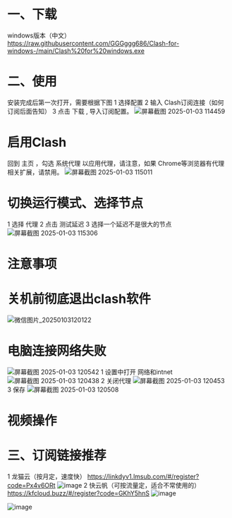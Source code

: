 # 一、下载
windows版本（中文）
https://raw.githubusercontent.com/GGGggg686/Clash-for-windows-/main/Clash%20for%20windows.exe

# 二、使用
安装完成后第一次打开，需要根据下图
1  选择配置
2  输入 Clash订阅连接（如何订阅后面告知）
3  点击 下载 , 导入订阅配置。
![屏幕截图 2025-01-03 114459](https://github.com/user-attachments/assets/4356f956-4e95-45fd-9465-bb2fb5cb9d8b)

# 启用Clash
回到 主页 ，勾选 系统代理 以应用代理，请注意，如果 Chrome等浏览器有代理相关扩展，请禁用。
![屏幕截图 2025-01-03 115011](https://github.com/user-attachments/assets/df0ed93c-3ddb-4230-8d39-7e82fc7a2e2a)
# 切换运行模式、选择节点
1  选择 代理
2  点击  测试延迟
3  选择一个延迟不是很大的节点
![屏幕截图 2025-01-03 115306](https://github.com/user-attachments/assets/c16bfeb9-0440-4a13-b6f1-04a1e3994b8d)

# 注意事项
# 关机前彻底退出clash软件
![微信图片_20250103120122](https://github.com/user-attachments/assets/b92728ec-908a-4695-ac58-ecd5988c6dce)

# 电脑连接网络失败
![屏幕截图 2025-01-03 120542](https://github.com/user-attachments/assets/a4ecae21-e311-4e62-9dbe-9b1186cd36fd)
1 设置中打开 网络和intnet
![屏幕截图 2025-01-03 120438](https://github.com/user-attachments/assets/43043378-2223-45b2-be5d-e0761a817c7c)
2 关闭代理
![屏幕截图 2025-01-03 120453](https://github.com/user-attachments/assets/8517f0ef-a9a9-4cf2-965a-6c76fb263322)
3 保存
![屏幕截图 2025-01-03 120508](https://github.com/user-attachments/assets/1d1a6968-aa96-454c-b630-b03f2c463911)
# 视频操作

# 三、订阅链接推荐
1    龙猫云（按月定，速度快）
https://linkdyv1.lmsub.com/#/register?code=Px4v6ORt
![image](https://github.com/user-attachments/assets/7d2fed38-5b8f-4349-912b-1a2b8876d45a)
2    快云帆（可按流量定，适合不常使用的）
https://kfcloud.buzz/#/register?code=GKhY5hnS
![image](https://github.com/user-attachments/assets/d4bbc04a-feb5-4c43-b374-7d6f5fdfff90)

![image](https://github.com/user-attachments/assets/f0d03af6-d35a-4ab9-bbd0-bd11340c75fc)
